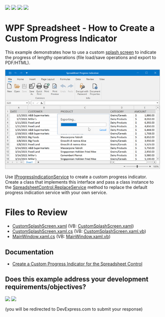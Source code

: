 <!-- default badges list -->
![](https://img.shields.io/endpoint?url=https://codecentral.devexpress.com/api/v1/VersionRange/368871547/21.1.5%2B)
[![](https://img.shields.io/badge/Open_in_DevExpress_Support_Center-FF7200?style=flat-square&logo=DevExpress&logoColor=white)](https://supportcenter.devexpress.com/ticket/details/T999556)
[![](https://img.shields.io/badge/📖_How_to_use_DevExpress_Examples-e9f6fc?style=flat-square)](https://docs.devexpress.com/GeneralInformation/403183)
[![](https://img.shields.io/badge/💬_Leave_Feedback-feecdd?style=flat-square)](#does-this-example-address-your-development-requirementsobjectives)
<!-- default badges end -->

# WPF Spreadsheet - How to Create a Custom Progress Indicator

This example demonstrates how to use a custom [splash screen](https://docs.devexpress.com/WPF/401685/controls-and-libraries/windows-and-utility-controls/splash-screen-manager) to indicate the progress of lengthy operations (file load/save operations and export to PDF/HTML).

![Spreadsheet - Custom Progress Indicator](./images/spreadsheet-custom-progress-indicator.png)

Use [IProgressIndicationService](https://docs.devexpress.com/CoreLibraries/DevExpress.Services.IProgressIndicationService) to create a custom progress indicator. Create a class that implements this interface and pass a class instance to the [SpreadsheetControl.ReplaceService](https://docs.devexpress.com/WPF/DevExpress.Xpf.Spreadsheet.SpreadsheetControl.ReplaceService--1(--0)) method to replace the default progress indication service with your own service.

# Files to Review

* [CustomSplashScreen.xaml](./CS/WpfSpreadsheetProgressSample/CustomSplashScreen.xaml) (VB: [CustomSplashScreen.xaml](./VB/WpfSpreadsheetProgressSample/CustomSplashScreen.xaml))
* [CustomSplashScreen.xaml.cs](./CS/WpfSpreadsheetProgressSample/CustomSplashScreen.xaml.cs) (VB: [CustomSplashScreen.xaml.vb](./VB/WpfSpreadsheetProgressSample/CustomSplashScreen.xaml.vb))
* [MainWindow.xaml.cs](./CS/WpfSpreadsheetProgressSample/MainWindow.xaml.cs) (VB: [MainWindow.xaml.vb](./VB/WpfSpreadsheetProgressSample/MainWindow.xaml.vb))

## Documentation

- [Create a Custom Progress Indicator for the Spreadsheet Control](https://docs.devexpress.com/WPF/403147/controls-and-libraries/spreadsheet/getting-started/create-a-custom-progress-indicator-for-the-spreadsheet)
<!-- feedback -->
## Does this example address your development requirements/objectives?

[<img src="https://www.devexpress.com/support/examples/i/yes-button.svg"/>](https://www.devexpress.com/support/examples/survey.xml?utm_source=github&utm_campaign=wpf-spreadsheet-create-custom-progress-indicator&~~~was_helpful=yes) [<img src="https://www.devexpress.com/support/examples/i/no-button.svg"/>](https://www.devexpress.com/support/examples/survey.xml?utm_source=github&utm_campaign=wpf-spreadsheet-create-custom-progress-indicator&~~~was_helpful=no)

(you will be redirected to DevExpress.com to submit your response)
<!-- feedback end -->
